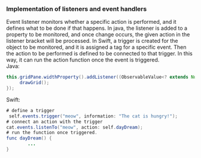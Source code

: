 ### Implementation of listeners and event handlers
Event listener monitors whether a specific action is performed, and it defines what to be done if that happens. In java, the listener is added to a property to be monitored, and once change occurs, the given action in the listener bracket will be processed. In Swift, a trigger is created for the object to be monitored, and it is assigned a tag for a specific event. Then the action to be performed is defined to be connected to that trigger. In this way, it can run the action function once the event is triggered.</br>
Java:
```Java
this.gridPane.widthProperty().addListener((ObservableValue<? extends Number> observable, Number oldValue, final Number newValue) -> {
     drawGrid();
});
```
Swift:
```Java
# define a trigger       
 self.events.trigger("meow", information: "The cat is hungry!");
# connect an action with the trigger
cat.events.listenTo("meow", action: self.dayDream);
# run the function once triggered.
func dayDream() {
        ...
}
```
